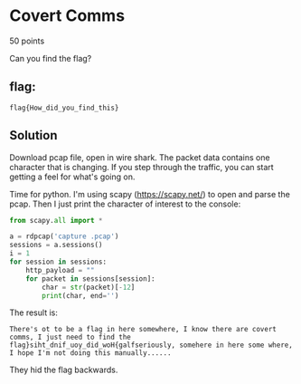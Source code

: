 # Covert Comms
50 points

Can you find the flag?

## flag:
```shell
flag{How_did_you_find_this}
```

## Solution
Download pcap file, open in wire shark. The packet data contains one character that is changing. If you step through the traffic, you can start getting a feel for what's going on.

Time for python. I'm using scapy (https://scapy.net/) to open and parse the pcap. Then I just print the character of interest to the console:
```python
from scapy.all import *

a = rdpcap('capture .pcap')
sessions = a.sessions()
i = 1
for session in sessions:
    http_payload = ""
    for packet in sessions[session]:
        char = str(packet)[-12]
        print(char, end='')
```

The result is:
```shell
There's ot to be a flag in here somewhere, I know there are covert comms, I just need to find the flag}siht_dnif_uoy_did_woH{galfseriously, somehere in here some where, I hope I'm not doing this manually......
```

They hid the flag backwards.

